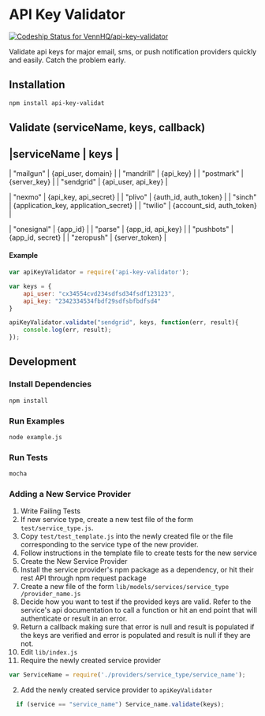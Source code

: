 # API Key Validator

[ ![Codeship Status for VennHQ/api-key-validator](https://codeship.com/projects/84e0b4a0-e605-0132-9e91-46daeabcd7f9/status?branch=master)](https://codeship.com/projects/82171)

Validate api keys for major email, sms, or push notification providers quickly and easily. Catch the problem early.


## Installation
``` bash
npm install api-key-validat
```

## Validate (serviceName, keys, callback)

|serviceName | keys |
-----------------------------------
| "mailgun" | {api_user, domain}  |
| "mandrill" | {api_key}          |
| "postmark" | {server_key}       |
| "sendgrid" | {api_user, api_key}          |

| "nexmo" | {api_key, api_secret}                 |
| "plivo" | {auth_id, auth_token}                 |
| "sinch" | {application_key, application_secret} |
| "twilio" | {account_sid, auth_token}             |

| "onesignal" | {app_id}         |
| "parse" | {app_id, api_key}    |
| "pushbots" | {app_id, secret}  |
| "zeropush" | {server_token}     |


#### Example
``` javascript
var apiKeyValidator = require('api-key-validator');

var keys = {
    api_user: "cx34554cvd234sdfsd34fsdf123123",
    api_key: "2342334534fbdf29sdfsbfbdfsd4"
}

apiKeyValidator.validate("sendgrid", keys, function(err, result){
    console.log(err, result);
});

```

## Development

### Install Dependencies
``` bash
npm install
```

### Run Examples
``` bash
node example.js
```

### Run Tests
``` bash
mocha
```

### Adding a New Service Provider
1. Write Failing Tests
  1. If new service type, create a new test file of the form
		 `test/service_type.js`.
  2. Copy `test/test_template.js` into the newly created file or
	   the file corresponding to the service type of the new provider.
  3. Follow instructions in the template file to create tests for the new
	   service
2. Create the New Service Provider
  1. Install the service provider's npm package as a dependency, or hit their rest API through npm request package
  2. Create a new file of the form `lib/models/services/service_type
	   /provider_name.js`
  3. Decide how you want to test if the provided keys are valid.
		 Refer to the service's api documentation to call a function
		 or hit an end point that will authenticate or result in an error.
  4. Return a callback making sure that error is null and result is
		 populated if the keys are verified and error is populated and result is
		 null if they are not.
3. Edit `lib/index.js`
  1. Require the newly created service provider
  ```js
  var ServiceName = require('./providers/service_type/service_name');
  ```
  2. Add the newly created service provider to `apiKeyValidator`
  ``` javascript
	if (service == "service_name") Service_name.validate(keys);
  ```
